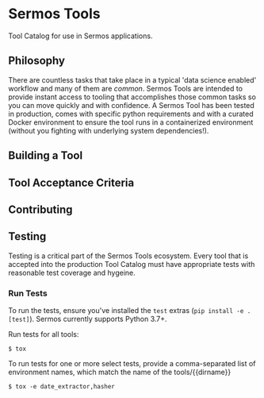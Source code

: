 # Sermos Tools

Tool Catalog for use in Sermos applications.

## Philosophy

There are countless tasks that take place in a typical 'data science enabled'
workflow and many of them are *common*. Sermos Tools are intended to provide
instant access to tooling that accomplishes those common tasks so you can move
quickly and with confidence. A Sermos Tool has been tested in production, comes
with specific python requirements and with a curated Docker environment to
ensure the tool runs in a containerized environment (without you fighting with
underlying system dependencies!).

## Building a Tool

## Tool Acceptance Criteria

## Contributing

## Testing

Testing is a critical part of the Sermos Tools ecosystem. Every tool that is
accepted into the production Tool Catalog must have appropriate tests with
reasonable test coverage and hygeine.

### Run Tests

To run the tests, ensure you've installed the `test` extras
(`pip install -e .[test]`). Sermos currently supports Python 3.7+.

Run tests for all tools:

    $ tox

To run tests for one or more select tests, provide a comma-separated list of
environment names, which match the name of the tools/{{dirname}}

    $ tox -e date_extractor,hasher
